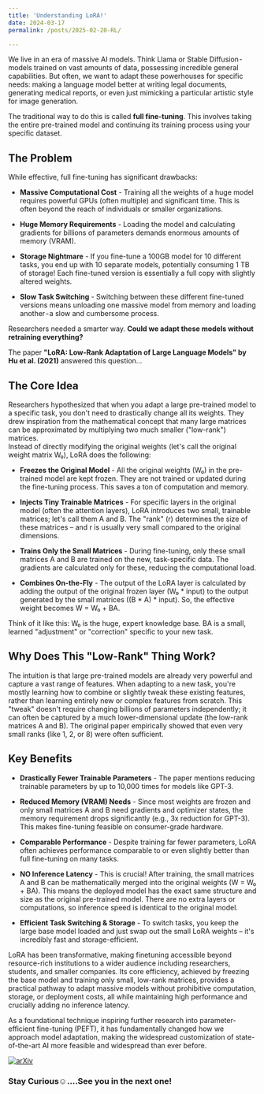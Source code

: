 ```yaml
---
title: 'Understanding LoRA!'
date: 2024-03-17
permalink: /posts/2025-02-20-RL/

---
```


We live in an era of massive AI models. Think Llama or Stable Diffusion - models trained on vast amounts of data, possessing incredible general capabilities. But often, we want to adapt these powerhouses for specific needs: making a language model better at writing legal documents, generating medical reports, or even just mimicking a particular artistic style for image generation.

The traditional way to do this is called **full fine-tuning**. This involves taking the entire pre-trained model and continuing its training process using your specific dataset.

## The Problem
While effective, full fine-tuning has significant drawbacks:  

- **Massive Computational Cost** - Training all the weights of a huge model requires powerful GPUs (often multiple) and significant time. This is often beyond the reach of individuals or smaller organizations.  

- **Huge Memory Requirements** - Loading the model and calculating gradients for billions of parameters demands enormous amounts of memory (VRAM).  

- **Storage Nightmare** - If you fine-tune a 100GB model for 10 different tasks, you end up with 10 separate models, potentially consuming 1 TB of storage! Each fine-tuned version is essentially a full copy with slightly altered weights.  

- **Slow Task Switching** - Switching between these different fine-tuned versions means unloading one massive model from memory and loading another - a slow and cumbersome process.

Researchers needed a smarter way. **Could we adapt these models without retraining everything?**

The paper **"LoRA: Low-Rank Adaptation of Large Language Models" by Hu et al. (2021)** answered this question…

## The Core Idea 
Researchers hypothesized that when you adapt a large pre-trained model to a specific task, you don't need to drastically change all its weights. They drew inspiration from the mathematical concept that many large matrices can be approximated by multiplying two much smaller ("low-rank") matrices.  
Instead of directly modifying the original weights (let's call the original weight matrix W₀), LoRA does the following:

- **Freezes the Original Model** - All the original weights (W₀) in the pre-trained model are kept frozen. They are not trained or updated during the fine-tuning process. This saves a ton of computation and memory.  

- **Injects Tiny Trainable Matrices** - For specific layers in the original model (often the attention layers), LoRA introduces two small, trainable matrices; let's call them A and B. The "rank" (r) determines the size of these matrices – and r is usually very small compared to the original dimensions.  

- **Trains Only the Small Matrices** - During fine-tuning, only these small matrices A and B are trained on the new, task-specific data. The gradients are calculated only for these, reducing the computational load.  

- **Combines On-the-Fly** - The output of the LoRA layer is calculated by adding the output of the original frozen layer (W₀ * input) to the output generated by the small matrices ((B * A) * input). So, the effective weight becomes W = W₀ + BA.

Think of it like this: W₀ is the huge, expert knowledge base. BA is a small, learned "adjustment" or "correction" specific to your new task.

## Why Does This "Low-Rank" Thing Work?  
The intuition is that large pre-trained models are already very powerful and capture a vast range of features. When adapting to a new task, you're mostly learning how to combine or slightly tweak these existing features, rather than learning entirely new or complex features from scratch. This "tweak" doesn't require changing billions of parameters independently; it can often be captured by a much lower-dimensional update (the low-rank matrices A and B). The original paper empirically showed that even very small ranks (like 1, 2, or 8) were often sufficient.  

## Key Benefits 
- **Drastically Fewer Trainable Parameters** - The paper mentions reducing trainable parameters by up to 10,000 times for models like GPT-3.  

- **Reduced Memory (VRAM) Needs** - Since most weights are frozen and only small matrices A and B need gradients and optimizer states, the memory requirement drops significantly (e.g., 3x reduction for GPT-3). This makes fine-tuning feasible on consumer-grade hardware.  

- **Comparable Performance** - Despite training far fewer parameters, LoRA often achieves performance comparable to or even slightly better than full fine-tuning on many tasks.  

- **NO Inference Latency** - This is crucial! After training, the small matrices A and B can be mathematically merged into the original weights (W = W₀ + BA). This means the deployed model has the exact same structure and size as the original pre-trained model. There are no extra layers or computations, so inference speed is identical to the original model.  

- **Efficient Task Switching & Storage** - To switch tasks, you keep the large base model loaded and just swap out the small LoRA weights – it's incredibly fast and storage-efficient.

LoRA has been transformative, making finetuning accessible beyond resource-rich institutions to a wider audience including researchers, students, and smaller companies. Its core efficiency, achieved by freezing the base model and training only small, low-rank matrices, provides a practical pathway to adapt massive models without prohibitive computation, storage, or deployment costs, all while maintaining high performance and crucially adding no inference latency.  

As a foundational technique inspiring further research into parameter-efficient fine-tuning (PEFT), it has fundamentally changed how we approach model adaptation, making the widespread customization of state-of-the-art AI more feasible and widespread than ever before.

[![arXiv](https://img.shields.io/badge/arXiv-LoRA-b31b1b.svg)](https://arxiv.org/pdf/2106.09685)

### Stay Curious☺️….See you in the next one!